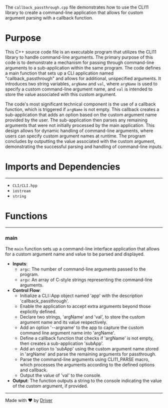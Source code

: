 <!--------------------------------------------------------------------------------->
<!-- IMPORTANT: This file is auto-generated by Driver (https://driver.ai). -------->
<!-- Manual edits may be overwritten on future commits. --------------------------->
<!--------------------------------------------------------------------------------->

The `callback_passthrough.cpp` file demonstrates how to use the CLI11 library to create a command-line application that allows for custom argument parsing with a callback function.

# Purpose
This C++ source code file is an executable program that utilizes the CLI11 library to handle command-line arguments. The primary purpose of this code is to demonstrate a mechanism for passing through command-line arguments to a sub-application within the same program. The code defines a main function that sets up a CLI application named "callback_passthrough" and allows for additional, unspecified arguments. It introduces two string variables, `argName` and `val`, where `argName` is used to specify a custom command-line argument name, and `val` is intended to store the value associated with this custom argument.

The code's most significant technical component is the use of a callback function, which is triggered if `argName` is not empty. This callback creates a sub-application that adds an option based on the custom argument name provided by the user. The sub-application then parses any remaining arguments that were not initially processed by the main application. This design allows for dynamic handling of command-line arguments, where users can specify custom argument names at runtime. The program concludes by outputting the value associated with the custom argument, demonstrating the successful parsing and handling of command-line inputs.
# Imports and Dependencies

---
- `CLI/CLI.hpp`
- `iostream`
- `string`


# Functions

---
### main<!-- {{#callable:main}} -->
The `main` function sets up a command-line interface application that allows for a custom argument name and value to be parsed and displayed.
- **Inputs**:
    - `argc`: The number of command-line arguments passed to the program.
    - `argv`: An array of C-style strings representing the command-line arguments.
- **Control Flow**:
    - Initialize a CLI::App object named 'app' with the description 'callback_passthrough'.
    - Enable the application to accept extra arguments beyond those explicitly defined.
    - Declare two strings, 'argName' and 'val', to store the custom argument name and its value respectively.
    - Add an option '--argname' to the app to capture the custom command line argument name into 'argName'.
    - Define a callback function that checks if 'argName' is not empty, then creates a sub-application 'subApp'.
    - Add an option to 'subApp' using the custom argument name stored in 'argName' and parse the remaining arguments for passthrough.
    - Parse the command-line arguments using CLI11_PARSE macro, which processes the arguments according to the defined options and callback.
    - Output the value of 'val' to the console.
- **Output**: The function outputs a string to the console indicating the value of the custom argument, if provided.



---
Made with ❤️ by [Driver](https://www.driver.ai/)